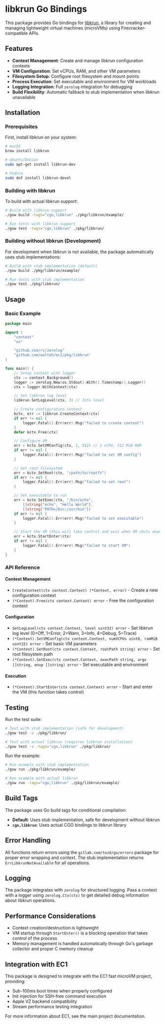 # libkrun Go Bindings

This package provides Go bindings for [libkrun](https://github.com/containers/libkrun), a library for creating and managing lightweight virtual machines (microVMs) using Firecracker-compatible APIs.

## Features

-   **Context Management**: Create and manage libkrun configuration contexts
-   **VM Configuration**: Set vCPUs, RAM, and other VM parameters
-   **Filesystem Setup**: Configure root filesystem and mount points
-   **Process Execution**: Set executable and environment for VM workloads
-   **Logging Integration**: Full `zerolog` integration for debugging
-   **Build Flexibility**: Automatic fallback to stub implementation when libkrun unavailable

## Installation

### Prerequisites

First, install libkrun on your system:

```bash
# macOS
brew install libkrun

# Ubuntu/Debian
sudo apt-get install libkrun-dev

# Fedora
sudo dnf install libkrun-devel
```

### Building with libkrun

To build with actual libkrun support:

```bash
# Build with libkrun support
./gow build -tags="cgo,libkrun" ./pkg/libkrun/example/

# Run tests with libkrun support
./gow test -tags="cgo,libkrun" ./pkg/libkrun/
```

### Building without libkrun (Development)

For development when libkrun is not available, the package automatically uses stub implementations:

```bash
# Build with stub implementation (default)
./gow build ./pkg/libkrun/example/

# Run tests with stub implementation
./gow test ./pkg/libkrun/
```

## Usage

### Basic Example

```go
package main

import (
    "context"
    "os"

    "github.com/rs/zerolog"
    "github.com/walteh/ec1/pkg/libkrun"
)

func main() {
    // Setup context with logger
    ctx := context.Background()
    logger := zerolog.New(os.Stdout).With().Timestamp().Logger()
    ctx = logger.WithContext(ctx)

    // Set libkrun log level
    libkrun.SetLogLevel(ctx, 3) // Info level

    // Create configuration context
    kctx, err := libkrun.CreateContext(ctx)
    if err != nil {
        logger.Fatal().Err(err).Msg("failed to create context")
    }
    defer kctx.Free(ctx)

    // Configure VM
    err = kctx.SetVMConfig(ctx, 1, 512) // 1 vCPU, 512 MiB RAM
    if err != nil {
        logger.Fatal().Err(err).Msg("failed to set VM config")
    }

    // Set root filesystem
    err = kctx.SetRoot(ctx, "/path/to/rootfs")
    if err != nil {
        logger.Fatal().Err(err).Msg("failed to set root")
    }

    // Set executable to run
    err = kctx.SetExec(ctx, "/bin/echo",
        []string{"echo", "Hello World"},
        []string{"PATH=/bin:/usr/bin"})
    if err != nil {
        logger.Fatal().Err(err).Msg("failed to set executable")
    }

    // Start the VM (this will take control and exit when VM shuts down)
    err = kctx.StartEnter(ctx)
    if err != nil {
        logger.Fatal().Err(err).Msg("failed to start VM")
    }
}
```

### API Reference

#### Context Management

-   `CreateContext(ctx context.Context) (*Context, error)` - Create a new configuration context
-   `(*Context).Free(ctx context.Context) error` - Free the configuration context

#### Configuration

-   `SetLogLevel(ctx context.Context, level uint32) error` - Set libkrun log level (0=Off, 1=Error, 2=Warn, 3=Info, 4=Debug, 5=Trace)
-   `(*Context).SetVMConfig(ctx context.Context, numVCPUs uint8, ramMiB uint32) error` - Set basic VM parameters
-   `(*Context).SetRoot(ctx context.Context, rootPath string) error` - Set root filesystem path
-   `(*Context).SetExec(ctx context.Context, execPath string, argv []string, envp []string) error` - Set executable and environment

#### Execution

-   `(*Context).StartEnter(ctx context.Context) error` - Start and enter the VM (this function takes control)

## Testing

Run the test suite:

```bash
# Test with stub implementation (safe for development)
./gow test -v ./pkg/libkrun/

# Test with actual libkrun (requires libkrun installation)
./gow test -v -tags="cgo,libkrun" ./pkg/libkrun/
```

Run the example:

```bash
# Run example with stub implementation
./gow run ./pkg/libkrun/example/

# Run example with actual libkrun
./gow run -tags="cgo,libkrun" ./pkg/libkrun/example/
```

## Build Tags

The package uses Go build tags for conditional compilation:

-   **Default**: Uses stub implementation, safe for development without libkrun
-   **`cgo,libkrun`**: Uses actual CGO bindings to libkrun library

## Error Handling

All functions return errors using the `gitlab.com/tozd/go/errors` package for proper error wrapping and context. The stub implementation returns `ErrLibkrunNotAvailable` for all operations.

## Logging

The package integrates with `zerolog` for structured logging. Pass a context with a logger using `zerolog.Ctx(ctx)` to get detailed debug information about libkrun operations.

## Performance Considerations

-   Context creation/destruction is lightweight
-   VM startup through `StartEnter()` is a blocking operation that takes control of the process
-   Memory management is handled automatically through Go's garbage collector and proper C memory cleanup

## Integration with EC1

This package is designed to integrate with the EC1 fast microVM project, providing:

-   Sub-100ms boot times when properly configured
-   Init injection for SSH-free command execution
-   Apple VZ backend compatibility
-   Stream performance testing integration

For more information about EC1, see the main project documentation.
